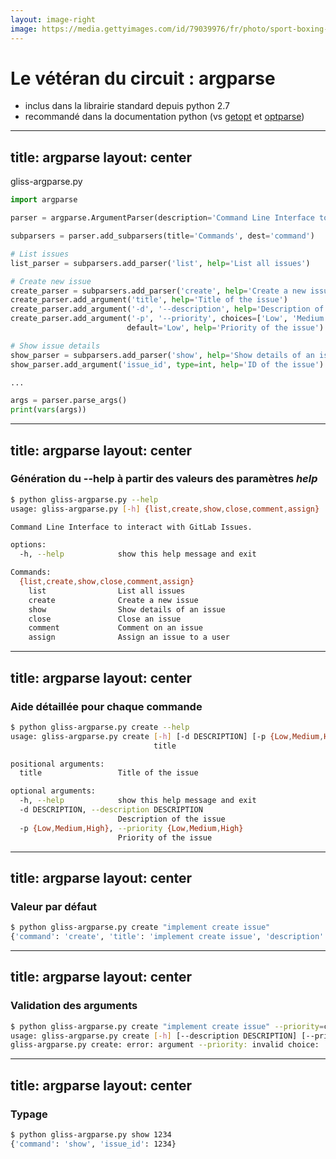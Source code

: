```yaml
---
layout: image-right
image: https://media.gettyimages.com/id/79039976/fr/photo/sport-boxing-tommy-farr-the-former-british-and-empire-heavyweight-champion-in-training-for-his.jpg?s=612x612&w=0&k=20&c=-Jnzijv7PNRHkIZ02UE4Xbpxs4co359UNVqwqWEa3z8=
---
```


# Le vétéran du circuit : **argparse**

- inclus dans la librairie standard depuis python 2.7
- recommandé dans la documentation python (vs [getopt](https://docs.python.org/3/library/getopt.html#module-getopt) et [optparse](https://docs.python.org/3/library/optparse.html))

---
title: argparse
layout: center
---

gliss-argparse.py
```python {1-3|7-8|10-15|14-15|18-19|23-24}
import argparse

parser = argparse.ArgumentParser(description='Command Line Interface to interact with GitLab Issues.')

subparsers = parser.add_subparsers(title='Commands', dest='command')

# List issues
list_parser = subparsers.add_parser('list', help='List all issues')

# Create new issue
create_parser = subparsers.add_parser('create', help='Create a new issue')
create_parser.add_argument('title', help='Title of the issue')
create_parser.add_argument('-d', '--description', help='Description of the issue')
create_parser.add_argument('-p', '--priority', choices=['Low', 'Medium', 'High'],
                          default='Low', help='Priority of the issue')

# Show issue details
show_parser = subparsers.add_parser('show', help='Show details of an issue')
show_parser.add_argument('issue_id', type=int, help='ID of the issue')

...

args = parser.parse_args()
print(vars(args))
```

---
title: argparse
layout: center
---

### Génération du --help à partir des valeurs des paramètres _help_
```sh
$ python gliss-argparse.py --help
usage: gliss-argparse.py [-h] {list,create,show,close,comment,assign} ...

Command Line Interface to interact with GitLab Issues.

options:
  -h, --help            show this help message and exit

Commands:
  {list,create,show,close,comment,assign}
    list                List all issues
    create              Create a new issue
    show                Show details of an issue
    close               Close an issue
    comment             Comment on an issue
    assign              Assign an issue to a user
```

---
title: argparse
layout: center
---

### Aide détaillée pour chaque commande

```sh
$ python gliss-argparse.py create --help
usage: gliss-argparse.py create [-h] [-d DESCRIPTION] [-p {Low,Medium,High}]
                                title

positional arguments:
  title                 Title of the issue

optional arguments:
  -h, --help            show this help message and exit
  -d DESCRIPTION, --description DESCRIPTION
                        Description of the issue
  -p {Low,Medium,High}, --priority {Low,Medium,High}
                        Priority of the issue
```

---
title: argparse
layout: center
---

### Valeur par défaut

```sh
$ python gliss-argparse.py create "implement create issue" 
{'command': 'create', 'title': 'implement create issue', 'description': None, 'priority': 'Low'}
```

---
title: argparse
layout: center
---

### Validation des arguments

```sh
$ python gliss-argparse.py create "implement create issue" --priority=critical
usage: gliss-argparse.py create [-h] [--description DESCRIPTION] [--priority {Low,Medium,High}] title
gliss-argparse.py create: error: argument --priority: invalid choice: 'critical' (choose from 'Low', 'Medium', 'High')
```

---
title: argparse
layout: center
---

### Typage

```sh
$ python gliss-argparse.py show 1234                                          
{'command': 'show', 'issue_id': 1234}
```

